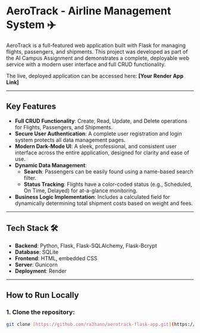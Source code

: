 # AeroTrack - Airline Management System ✈️

AeroTrack is a full-featured web application built with Flask for managing flights, passengers, and shipments. This project was developed as part of the AI Campus Assignment and demonstrates a complete, deployable web service with a modern user interface and full CRUD functionality.

The live, deployed application can be accessed here: **[Your Render App Link]**

---

## Key Features

* **Full CRUD Functionality**: Create, Read, Update, and Delete operations for Flights, Passengers, and Shipments.
* **Secure User Authentication**: A complete user registration and login system protects all data management pages.
* **Modern Dark-Mode UI**: A sleek, professional, and consistent user interface across the entire application, designed for clarity and ease of use.
* **Dynamic Data Management**:
    * **Search**: Passengers can be easily found using a name-based search filter.
    * **Status Tracking**: Flights have a color-coded status (e.g., Scheduled, On Time, Delayed) for at-a-glance monitoring.
* **Business Logic Implementation**: Includes a calculated field for dynamically determining total shipment costs based on weight and fees.

---

## Tech Stack 🛠️

* **Backend**: Python, Flask, Flask-SQLAlchemy, Flask-Bcrypt
* **Database**: SQLite
* **Frontend**: HTML, embedded CSS
* **Server**: Gunicorn
* **Deployment**: Render

---

## How to Run Locally

### 1. Clone the repository:
```sh
git clone [https://github.com/ra3hann/aerotrack-flask-app.git](https://github.com/ra3hann/aerotrack-flask-app.git)
